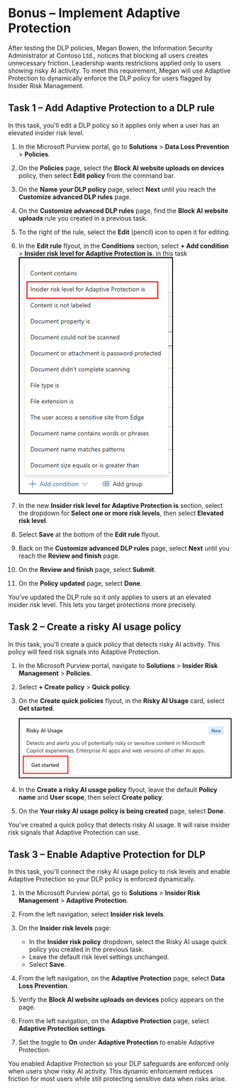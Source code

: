 # Bonus – Implement Adaptive Protection

After testing the DLP policies, Megan Bowen, the Information Security Administrator at Contoso Ltd., notices that blocking all users creates unnecessary friction. Leadership wants restrictions applied only to users showing risky AI activity. To meet this requirement, Megan will use Adaptive Protection to dynamically enforce the DLP policy for users flagged by Insider Risk Management.

## Task 1 – Add Adaptive Protection to a DLP rule

In this task, you'll edit a DLP policy so it applies only when a user has an elevated insider risk level.

1. In the Microsoft Purview portal, go to **Solutions** > **Data Loss Prevention** > **Policies**.

1. On the **Policies** page, select the **Block AI website uploads on devices** policy, then select **Edit policy** from the command bar.

1. On the **Name your DLP policy** page, select **Next** until you reach the **Customize advanced DLP rules** page.

1. On the **Customize advanced DLP rules** page, find the **Block AI website uploads** rule you created in a previous task.

1. To the right of the rule, select the **Edit** (pencil) icon to open it for editing.

1. In the **Edit rule** flyout, in the **Conditions** section, select **+ Add condition** > **Insider risk level for Adaptive Protection is**.
in this task
   ![Screenshot of the Add condition menu in Microsoft Purview DLP. showing 'Insider risk level for Adaptive Protection is' highlighted.](./media/dlp-adaptive-protection-condition.png)

1. In the new **Insider risk level for Adaptive Protection is** section, select the dropdown for **Select one or more risk levels**, then select **Elevated risk level**.

1. Select **Save** at the bottom of the **Edit rule** flyout.

1. Back on the **Customize advanced DLP rules** page, select **Next** until you reach the **Review and finish** page.

1. On the **Review and finish** page, select **Submit**.

1. On the **Policy updated** page, select **Done**.

You've updated the DLP rule so it only applies to users at an elevated insider risk level. This lets you target protections more precisely.

## Task 2 – Create a risky AI usage policy

In this task, you'll create a quick policy that detects risky AI activity. This policy will feed risk signals into Adaptive Protection.

1. In the Microsoft Purview portal, navigate to **Solutions** > **Insider Risk Management** > **Policies**.

1. Select **+ Create policy** > **Quick policy**.

1. On the **Create quick policies** flyout, in the **Risky AI Usage** card, select **Get started**.

   ![Screenshot of the Risky AI Usage policy card in Microsoft Purview with a Get started button.](./media/irm-quick-risky-ai-usage.png)

1. In the **Create a risky AI usage policy** flyout, leave the default **Policy name** and **User scope**, then select **Create policy**.

1. On the **Your risky AI usage policy is being created** page, select **Done**.

You've created a quick policy that detects risky AI usage. It will raise insider risk signals that Adaptive Protection can use.

## Task 3 – Enable Adaptive Protection for DLP

In this task, you'll connect the risky AI usage policy to risk levels and enable Adaptive Protection so your DLP policy is enforced dynamically.

1. In the Microsoft Purview portal, go to **Solutions** > **Insider Risk Management** > **Adaptive Protection**.

1. From the left navigation, select **Insider risk levels**.

1. On the **Insider risk levels** page:

   - In the **Insider risk policy** dropdown, select the Risky AI usage quick policy you created in the previous task.
   - Leave the default risk level settings unchanged.
   - Select **Save**.

1. From the left navigation, on the **Adaptive Protection** page, select **Data Loss Prevention**.

1. Verify the **Block AI website uploads on devices** policy appears on the page.

1. From the left navigation, on the **Adaptive Protection** page, select **Adaptive Protection settings**.

1. Set the toggle to **On** under **Adaptive Protection** to enable Adaptive Protection.

You enabled Adaptive Protection so your DLP safeguards are enforced only when users show risky AI activity. This dynamic enforcement reduces friction for most users while still protecting sensitive data when risks arise.

